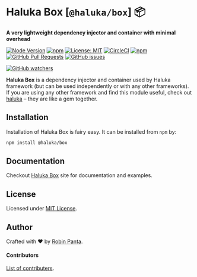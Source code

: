 # Haluka Box [`@haluka/box`] 📦

**A very lightweight dependency injector and container with minimal overhead**

[![Node Version][node-image]][npm-link]
[![npm][npm-version]][npm-link]
[![License: MIT][license-image]][license-link]
[![CircleCI][ci-image]][ci-link]
[![npm][downloads]][npm-link]
[![GitHub Pull Requests](https://img.shields.io/github/issues-pr/halukajs/box.svg)](https://github.com/halukajs/box/pulls)
[![GitHub issues](https://img.shields.io/github/issues/halukajs/box.svg)](https://github.com/halukajs/box/issues)

[![GitHub watchers](https://img.shields.io/github/watchers/halukajs/box.svg?style=social&label=Watch)](https://github.com/halukajs/box/watchers)


**Haluka Box** is a dependency injector and container used by Haluka framework (but can be used independently or with any other frameworks).
If you are using any other framework and find this module useful, check out [haluka](https://haluka.dev) – they are like a gem together.

## Installation
Installation of Haluka Box is fairy easy. It can be installed from `npm` by:
```bash
npm install @haluka/box
```

## Documentation

Checkout [Haluka Box](https://haluka.dev/box) site for documentation and examples.

## License

Licensed under [MIT License](LICENSE).

## Author

Crafted with ❤️ by [Robin Panta](https://github.com/hacktivistic).

#### Contributors
[List of contributers](https://github.com/halukajs/box/graphs/contributors).

[node-image]: https://img.shields.io/node/v/@haluka/box.svg?style=default
[npm-version]: https://img.shields.io/npm/v/@haluka/box.svg
[npm-link]: https://www.npmjs.com/package/@haluka/box
[downloads]: https://img.shields.io/npm/dt/@haluka/box.svg
[license-image]: https://img.shields.io/badge/License-MIT-blue.svg?style=badge
[license-link]: https://opensource.org/licenses/MIT
[ci-image]: https://circleci.com/gh/halukajs/box.svg?style=svg
[ci-link]: https://circleci.com/gh/halukajs/box
